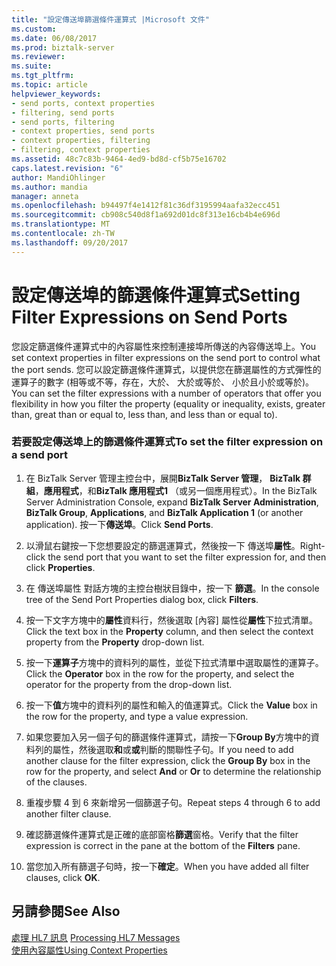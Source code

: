```yaml
---
title: "設定傳送埠篩選條件運算式 |Microsoft 文件"
ms.custom: 
ms.date: 06/08/2017
ms.prod: biztalk-server
ms.reviewer: 
ms.suite: 
ms.tgt_pltfrm: 
ms.topic: article
helpviewer_keywords:
- send ports, context properties
- filtering, send ports
- send ports, filtering
- context properties, send ports
- context properties, filtering
- filtering, context properties
ms.assetid: 48c7c83b-9464-4ed9-bd8d-cf5b75e16702
caps.latest.revision: "6"
author: MandiOhlinger
ms.author: mandia
manager: anneta
ms.openlocfilehash: b94497f4e1412f81c36df3195994aafa32ecc451
ms.sourcegitcommit: cb908c540d8f1a692d01dc8f313e16cb4b4e696d
ms.translationtype: MT
ms.contentlocale: zh-TW
ms.lasthandoff: 09/20/2017
---
```

# <a name="setting-filter-expressions-on-send-ports"></a><span data-ttu-id="d0cf8-102">設定傳送埠的篩選條件運算式</span><span class="sxs-lookup"><span data-stu-id="d0cf8-102">Setting Filter Expressions on Send Ports</span></span>
<span data-ttu-id="d0cf8-103">您設定篩選條件運算式中的內容屬性來控制連接埠所傳送的內容傳送埠上。</span><span class="sxs-lookup"><span data-stu-id="d0cf8-103">You set context properties in filter expressions on the send port to control what the port sends.</span></span> <span data-ttu-id="d0cf8-104">您可以設定篩選條件運算式，以提供您在篩選屬性的方式彈性的運算子的數字 (相等或不等，存在，大於、 大於或等於、 小於且小於或等於)。</span><span class="sxs-lookup"><span data-stu-id="d0cf8-104">You can set the filter expressions with a number of operators that offer you flexibility in how you filter the property (equality or inequality, exists, greater than, great than or equal to, less than, and less than or equal to).</span></span>  
  
### <a name="to-set-the-filter-expression-on-a-send-port"></a><span data-ttu-id="d0cf8-105">若要設定傳送埠上的篩選條件運算式</span><span class="sxs-lookup"><span data-stu-id="d0cf8-105">To set the filter expression on a send port</span></span>  
  
1.  <span data-ttu-id="d0cf8-106">在 BizTalk Server 管理主控台中，展開**BizTalk Server 管理**， **BizTalk 群組**，**應用程式**，和**BizTalk 應用程式1** （或另一個應用程式）。</span><span class="sxs-lookup"><span data-stu-id="d0cf8-106">In the BizTalk Server Administration Console, expand **BizTalk Server Administration**, **BizTalk Group**, **Applications**, and **BizTalk Application 1** (or another application).</span></span> <span data-ttu-id="d0cf8-107">按一下**傳送埠**。</span><span class="sxs-lookup"><span data-stu-id="d0cf8-107">Click **Send Ports**.</span></span>  
  
2.  <span data-ttu-id="d0cf8-108">以滑鼠右鍵按一下您想要設定的篩選運算式，然後按一下 傳送埠**屬性**。</span><span class="sxs-lookup"><span data-stu-id="d0cf8-108">Right-click the send port that you want to set the filter expression for, and then click **Properties**.</span></span>  
  
3.  <span data-ttu-id="d0cf8-109">在 傳送埠屬性 對話方塊的主控台樹狀目錄中，按一下 **篩選**。</span><span class="sxs-lookup"><span data-stu-id="d0cf8-109">In the console tree of the Send Port Properties dialog box, click **Filters**.</span></span>  
  
4.  <span data-ttu-id="d0cf8-110">按一下文字方塊中的**屬性**資料行，然後選取 [內容] 屬性從**屬性**下拉式清單。</span><span class="sxs-lookup"><span data-stu-id="d0cf8-110">Click the text box in the **Property** column, and then select the context property from the **Property** drop-down list.</span></span>  
  
5.  <span data-ttu-id="d0cf8-111">按一下**運算子**方塊中的資料列的屬性，並從下拉式清單中選取屬性的運算子。</span><span class="sxs-lookup"><span data-stu-id="d0cf8-111">Click the **Operator** box in the row for the property, and select the operator for the property from the drop-down list.</span></span>  
  
6.  <span data-ttu-id="d0cf8-112">按一下**值**方塊中的資料列的屬性和輸入的值運算式。</span><span class="sxs-lookup"><span data-stu-id="d0cf8-112">Click the **Value** box in the row for the property, and type a value expression.</span></span>  
  
7.  <span data-ttu-id="d0cf8-113">如果您要加入另一個子句的篩選條件運算式，請按一下**Group By**方塊中的資料列的屬性，然後選取**和**或**或**判斷的關聯性子句。</span><span class="sxs-lookup"><span data-stu-id="d0cf8-113">If you need to add another  clause for the filter expression, click the **Group By** box in the row for the property, and select **And** or **Or** to determine the relationship of the clauses.</span></span>  
  
8.  <span data-ttu-id="d0cf8-114">重複步驟 4 到 6 來新增另一個篩選子句。</span><span class="sxs-lookup"><span data-stu-id="d0cf8-114">Repeat steps 4 through 6 to add another filter clause.</span></span>  
  
9. <span data-ttu-id="d0cf8-115">確認篩選條件運算式是正確的底部窗格**篩選**窗格。</span><span class="sxs-lookup"><span data-stu-id="d0cf8-115">Verify that the filter expression is correct in the pane at the bottom of the **Filters** pane.</span></span>  
  
10. <span data-ttu-id="d0cf8-116">當您加入所有篩選子句時，按一下**確定**。</span><span class="sxs-lookup"><span data-stu-id="d0cf8-116">When you have added all filter clauses, click **OK**.</span></span>  
  
## <a name="see-also"></a><span data-ttu-id="d0cf8-117">另請參閱</span><span class="sxs-lookup"><span data-stu-id="d0cf8-117">See Also</span></span>  
 <span data-ttu-id="d0cf8-118">[處理 HL7 訊息](../../adapters-and-accelerators/accelerator-hl7/processing-hl7-messages.md) </span><span class="sxs-lookup"><span data-stu-id="d0cf8-118">[Processing HL7 Messages](../../adapters-and-accelerators/accelerator-hl7/processing-hl7-messages.md) </span></span>  
 [<span data-ttu-id="d0cf8-119">使用內容屬性</span><span class="sxs-lookup"><span data-stu-id="d0cf8-119">Using Context Properties</span></span>](../../adapters-and-accelerators/accelerator-hl7/using-context-properties.md)